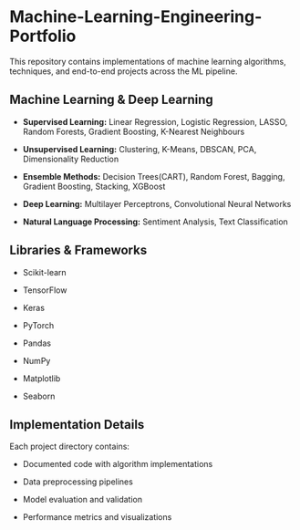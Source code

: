 # Machine-Learning-Engineering-Portfolio

This repository contains implementations of machine learning algorithms, techniques, and end-to-end projects across the ML pipeline.

##   Machine Learning & Deep Learning
- **Supervised Learning:** Linear Regression, Logistic Regression, LASSO, Random Forests, Gradient Boosting, K-Nearest Neighbours

- **Unsupervised Learning:** Clustering, K-Means, DBSCAN, PCA, Dimensionality Reduction

- **Ensemble Methods:** Decision Trees(CART), Random Forest, Bagging, Gradient Boosting, Stacking, XGBoost

- **Deep Learning:** Multilayer Perceptrons, Convolutional Neural Networks

- **Natural Language Processing:** Sentiment Analysis, Text Classification

## Libraries & Frameworks
- Scikit-learn

- TensorFlow

- Keras

- PyTorch

- Pandas

- NumPy

- Matplotlib

- Seaborn

## Implementation Details
Each project directory contains:

- Documented code with algorithm implementations

- Data preprocessing pipelines

- Model evaluation and validation

- Performance metrics and visualizations

